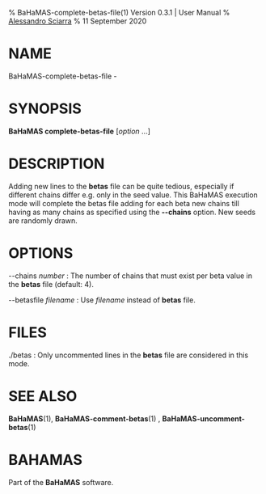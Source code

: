 % BaHaMAS-complete-betas-file(1) Version 0.3.1 | User Manual
% [Alessandro Sciarra](sciarra@itp.uni-frankfurt.de)
% 11 September 2020

# NAME

BaHaMAS-complete-betas-file -

# SYNOPSIS

**BaHaMAS complete-betas-file** [*option* ...]

# DESCRIPTION

Adding new lines to the **betas** file can be quite tedious, especially if different chains differ e.g. only in the seed value.
This BaHaMAS execution mode will complete the betas file adding for each beta new chains till having as many chains as specified using the **\--chains** option.
New seeds are randomly drawn.

# OPTIONS

\--chains *number*
:   The number of chains that must exist per beta value in the **betas** file (default: 4).

\--betasfile *filename*
:   Use *filename* instead of **betas** file.

# FILES

./betas
:   Only uncommented lines in the **betas** file are considered in this mode.

# SEE ALSO

**BaHaMAS**(1), **BaHaMAS-comment-betas**(1) , **BaHaMAS-uncomment-betas**(1)

# BAHAMAS

Part of the **BaHaMAS** software.
